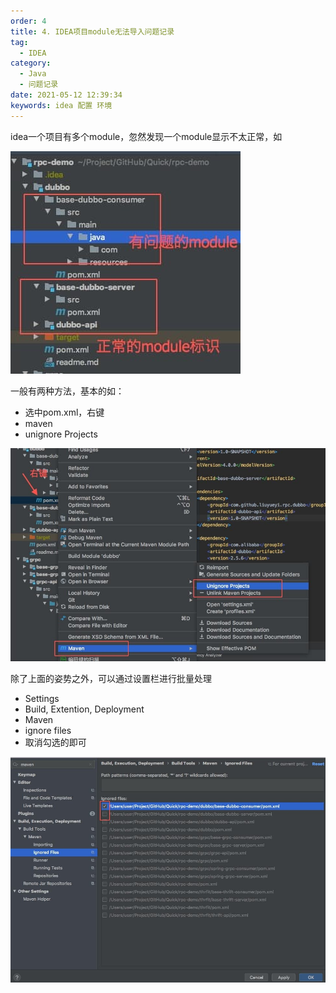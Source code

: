 ```yaml
---
order: 4
title: 4. IDEA项目module无法导入问题记录
tag:
  - IDEA
category:
  - Java
  - 问题记录
date: 2021-05-12 12:39:34
keywords: idea 配置 环境
---
```


idea一个项目有多个module，忽然发现一个module显示不太正常，如

![](/hexblog/imgs/210512/00.jpg)

一般有两种方法，基本的如：

- 选中pom.xml，右键
- maven
- unignore Projects

<!-- more -->

![](/hexblog/imgs/210512/01.jpg)

除了上面的姿势之外，可以通过设置栏进行批量处理

- Settings
- Build, Extention, Deployment
- Maven
- ignore files
- 取消勾选的即可

![](/hexblog/imgs/210512/02.jpg)

